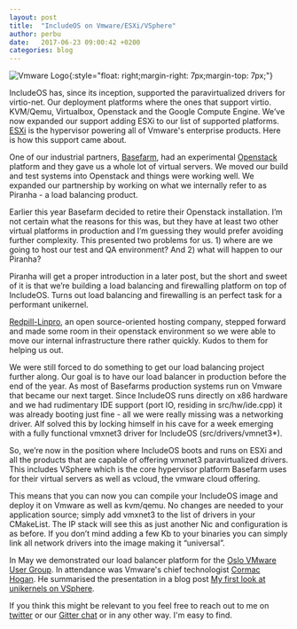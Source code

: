 ```yaml
---
layout: post
title:  "IncludeOS on Vmware/ESXi/VSphere"
author: perbu
date:   2017-06-23 09:00:42 +0200
categories: blog
---
```


![Vmware Logo]({{site-url}}/media/vmware-logo-500px.png){:style="float: right;margin-right: 7px;margin-top: 7px;"}

IncludeOS has, since its inception, supported the paravirtualized drivers for virtio-net. Our deployment platforms where the ones that support virtio. KVM/Qemu, Virtualbox, Openstack and the Google Compute Engine.  We’ve now expanded our support adding ESXi to our list of supported platforms. [ESXi](https://www.vmware.com/products/vsphere-hypervisor.html) is the hypervisor powering all of Vmware's enterprise products. Here is how this support came about.
 
One of our industrial partners, [Basefarm](http://www.basefarm.com), had an experimental [Openstack](https://www.openstack.org) platform and they gave us a whole lot of virtual servers. We moved our build and test systems into Openstack and things were working well. We expanded our partnership by working on what we internally refer to as Piranha - a load balancing product. 
 
Earlier this year Basefarm decided to retire their Openstack installation. I’m not certain what the reasons for this was, but they have at least two other virtual platforms in production and I’m guessing they would prefer avoiding further complexity. This presented two problems for us. 1) where are we going to host our test and QA environment? And 2) what will happen to our Piranha?
 
Piranha will get a proper introduction in a later post, but the short and sweet of it is that we’re building a load balancing and firewalling platform on top of IncludeOS. Turns out load balancing and firewalling is an perfect task for a performant unikernel.

[Redpill-Linpro](https://www.redpill-linpro.com), an open source-oriented hosting company, stepped forward and made some room in their openstack environment so we were able to move our internal infrastructure there rather quickly. Kudos to them for helping us out.
 
We were still forced to do something to get our load balancing project further along. Our goal is to have our load balancer in production before the end of the year. As most of Basefarms production systems run on Vmware that became our next target. Since IncludeOS runs directly on x86 hardware and we had rudimentary IDE support (port IO, residing in src/hw/ide.cpp)  it was already booting just fine - all we were really missing was a networking driver.  Alf solved this by locking himself in his cave for a week emerging with a fully functional vmxnet3 driver for IncludeOS (src/drivers/vmnet3*).
 
So, we’re now in the position where IncludeOS boots and runs on ESXi and all the products that are capable of offering vmxnet3 paravirtualized drivers. This includes VSphere which is the core hypervisor platform Basefarm uses for their virtual servers as well as vcloud, the vmware cloud offering.
 
This means that you can now you can compile your IncludeOS image and deploy it on Vmware as well as kvm/qemu. No changes are needed to your application source; simply add vmxnet3 to the list of drivers in your CMakeList. The IP stack will see this as just another Nic and configuration is as before. If you don’t mind adding a few Kb to your binaries you can simply link all network drivers into the image making it  “universal”.
 
In May we demonstrated our load balancer platform for the [Oslo VMware User Group](http://www.vmnug.no). In attendance was Vmware's chief technologist [Cormac Hogan](http://cormachogan.com). He summarised the presentation in a blog post [My first look at unikernels on VSphere](http://cormachogan.com/2017/06/20/first-look-unikernels-vsphere/).

If you think this might be relevant to you feel free to reach out to me on [twitter](https://www.twitter.com/perbu) or our [Gitter chat](https://gitter.im/hioa-cs/IncludeOS) or in any other way. I'm easy to find.